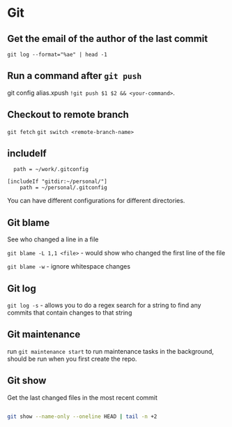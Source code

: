# Git

## Get the email of the author of the last commit

`git log --format="%ae" | head -1`

## Run a command after `git push`

git config alias.xpush `!git push $1 $2 && <your-command>`.

## Checkout to remote branch

`git fetch`
`git switch <remote-branch-name>`

## includeIf

```[includeIf "gitdir:~/work/"]
  path = ~/work/.gitconfig

[includeIf "gitdir:~/personal/"]
    path = ~/personal/.gitconfig
```

You can have different configurations for different directories.

## Git blame

See who changed a line in a file

`git blame -L 1,1 <file>` - would show who changed the first line of the file

`git blame -w` - ignore whitespace changes

## Git log

`git log -s` - allows you to do a regex search for a string to find any commits that contain changes to that string

## Git maintenance

run `git maintenance start` to run maintenance tasks in the background, should be run when you first create the repo.

## Git show

Get the last changed files in the most recent commit

```bash

git show --name-only --oneline HEAD | tail -n +2

```
